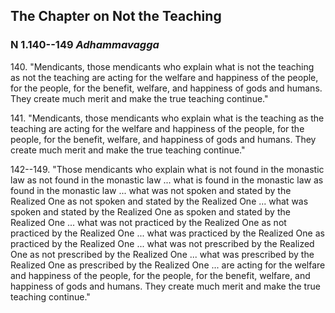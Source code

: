 ## The Chapter on Not the Teaching

### N 1.140--149 *Adhammavagga*

140\. "Mendicants, those mendicants who explain what is not the teaching as
not the teaching are acting for the welfare and happiness of the people,
for the people, for the benefit, welfare, and happiness of gods and
humans. They create much merit and make the true teaching continue."

<!--pg-->
141\. "Mendicants, those mendicants who explain what is the teaching as the
teaching are acting for the welfare and happiness of the people, for the
people, for the benefit, welfare, and happiness of gods and humans. They
create much merit and make the true teaching continue."

<!--pg-->
142--149\. "Those mendicants who explain what is not found in the monastic law as
not found in the monastic law ... what is found in the monastic law as
found in the monastic law ... what was not spoken and stated by the
Realized One as not spoken and stated by the Realized One ... what was
spoken and stated by the Realized One as spoken and stated by the
Realized One ... what was not practiced by the Realized One as not
practiced by the Realized One ... what was practiced by the Realized One
as practiced by the Realized One ... what was not prescribed by the
Realized One as not prescribed by the Realized One ... what was
prescribed by the Realized One as prescribed by the Realized One ... are
acting for the welfare and happiness of the people, for the people, for
the benefit, welfare, and happiness of gods and humans. They create much
merit and make the true teaching continue."

<!--pg-->

